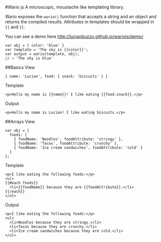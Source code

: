 #Wario js
A microscopic, moustache like templating library.

Wario exposes the `wario()` function that accepts a string and an object and
returns the compiled results. Attributes in templates should be wrapped in `{{` and `}}`.

You can see a demo here http://lucianbuzzo.github.io/wariojs/demo/

```
var obj = { color: 'blue' }
var template = 'The sky is {{color}}';
var output = wario(template, obj);
// → 'The sky is blue'
```

##Basics
View  
```
{ name: 'Lucian', food: { snack: 'biscuits' } }
```

Template  
```
<p>Hello my name is {{name}}! I like eating {{food.snack}}.</p>
```

Output  
```
<p>Hello my name is Lucian! I like eating biscuits.</p>
```

##Arrays
View  
```
var obj = {
  foods: [
    { foodName: 'Noodles', foodAttribute: 'stringy' },
    { foodName: 'Tacos', foodAttribute: 'crunchy' },
    { foodName: 'Ice cream sandwiches', foodAttribute: 'cold' }
  ]
};
```

Template  
```
<p>I like eating the following foods:</p>
<ul>
{{#each foods}}
  <li>{{foodName}} because they are {{foodAttribute}}.</li>
{{/each}}
</ul>
```

Output  
```
<p>I like eating the following foods:</p>
<ul>
  <li>Noodles because they are stringy.</li>
  <li>Tacos because they are crunchy.</li>
  <li>Ice cream sandwiches because they are cold.</li>
</ul>
```
